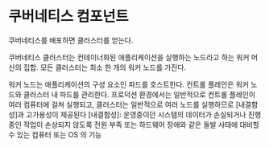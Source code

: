 # 쿠버네티스 컴포넌트
쿠버네티스를 배포하면 클러스터를 얻는다.

쿠버네티스 클러스터는 컨테이너화된 애플리케이션을 실행하는 노드라고 하는 워커 머신의 집합. 모든 클러스터는 최소 한 개의 워커 노드를 가진다.

워커 노드는 애플리케이션의 구성 요소인 파드를 호스트한다. 컨트롤 플레인은 워커 노드와 클러스터 내 파드를 관리한다. 프로덕션 환경에서는 일반적으로 컨트롤 플레인이 여러 컴퓨터에 걸쳐 실행되고, 클러스터는 일반적으로 여러 노드를 실행하므로 [내결함성]과 고가용성이 제공된다
\[내결함성]: 운영중이던 시스템의 데이터가 손실되거나 진행중인 작업이 손상되지 않도록 전원 부족 또는 하드웨어 장애와 같은 돌발 사태에 대비할 수 있는 컴퓨터 또는 OS 의 기능